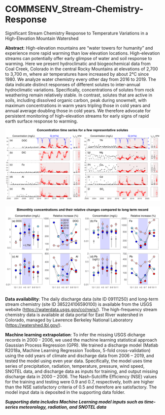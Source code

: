# COMMSENV_Stream-Chemistry-Response
Significant Stream Chemistry Response to Temperature Variations in a High-Elevation Mountain Watershed

**Abstract**: High-elevation mountains are “water towers for humanity” and experience more rapid warming than low elevation locations. High-elevation streams can potentially offer early glimpse of water and soil response to warming. Here we present hydroclimatic and biogeochemical data from Coal Creek, Colorado in the central Rocky Mountains at elevations of 2,700 to 3,700 m, where air temperatures have increased by about 2°C since 1980. We analyze water chemistry every other day from 2016 to 2019. The data indicate distinct responses of different solutes to inter-annual hydroclimatic variations. Specifically, concentrations of solutes from rock weathering remain relatively stable. In contrast, solutes that are active in soils, including dissolved organic carbon, peak during snowmelt, with maximum concentrations in warm years tripling those in cold years and annual average doubling those in cold years. We therefore advocate for persistent monitoring of high-elevation streams for early signs of rapid earth surface response to warming. 

![](figure/StreamChemistryResponse.png)

![](figure/ConcentrationChange.png)

**Data availability**: The daily discharge data (site ID 09111250) and long-term stream chemistry (site ID 385224106590100) is available from the USGS website (https://waterdata.usgs.gov/co/nwis/). The high-frequency stream chemistry data is available at data portal for East River watershed in Colorado, managed by Lawrence Berkeley National Laboratory (https://watershed.lbl.gov/). 

**Machine learning extrapolation**: To infer the missing USGS dicharge records in 2000 - 2006, we used the machine learning statistical approach Gaussian Process Regression (GPR). We trained a discharge model (Matlab R2018a, Machine Learning Regression Toolbox, 5-fold cross-validation) using the odd years of climate and discharge data from 2006 – 2019, and tested the model using even year data. Specifically, the model uses time series of precipitation, radiation, temperature, pressure, wind speed, SNOTEL data, and discharge data as inputs for training, and output missing discharge data in 2000 – 2006. The Nash–Sutcliffe Efficiency (NSE) values for the training and testing were 0.9 and 0.7, respectively, both are higher than the NSE satisfactory criteria of 0.5 and therefore are satisfactory. The model input data is deposited in the supporting data folder.

***Supporting data includes Machine Learning model inputs such as time-series meteorology, radiation, and SNOTEL data***
